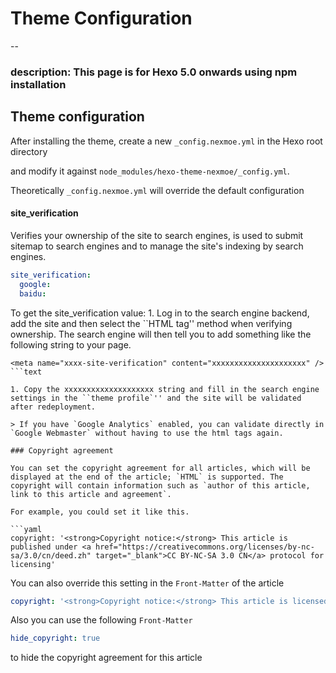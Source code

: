 # Theme Configuration

--

### description: This page is for Hexo 5.0 onwards using npm installation

## Theme configuration

After installing the theme, create a new `_config.nexmoe.yml` in the Hexo root directory

and modify it against `node_modules/hexo-theme-nexmoe/_config.yml`.

Theoretically `_config.nexmoe.yml` will override the default configuration

#### site\_verification

Verifies your ownership of the site to search engines, is used to submit sitemap to search engines and to manage the site's indexing by search engines.

```yaml
site_verification:
  google:
  baidu:
```

To get the site\_verification value: 1. Log in to the search engine backend, add the site and then select the \`\`HTML tag'' method when verifying ownership. The search engine will then tell you to add something like the following string to your page.

```text
<meta name="xxxx-site-verification" content="xxxxxxxxxxxxxxxxxxxxx" />
```text

1. Copy the xxxxxxxxxxxxxxxxxxxx string and fill in the search engine settings in the ``theme profile`'' and the site will be validated after redeployment.

> If you have `Google Analytics` enabled, you can validate directly in `Google Webmaster` without having to use the html tags again.

### Copyright agreement

You can set the copyright agreement for all articles, which will be displayed at the end of the article; `HTML` is supported. The copyright will contain information such as `author of this article, link to this article and agreement`.

For example, you could set it like this.

```yaml
copyright: '<strong>Copyright notice:</strong> This article is published under <a href="https://creativecommons.org/licenses/by-nc-sa/3.0/cn/deed.zh" target="_blank">CC BY-NC-SA 3.0 CN</a> protocol for licensing'
```

You can also override this setting in the `Front-Matter` of the article

```yaml
copyright: '<strong>Copyright notice:</strong> This article is licensed under the <a href="https://creativecommons.org/licenses/by-nc/3.0/cn/deed.zh" target="_blank">CC BY- NC 3.0 CN</a> license.'
```

Also you can use the following `Front-Matter`

```yaml
hide_copyright: true
```

to hide the copyright agreement for this article

